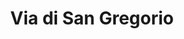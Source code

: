 --- 
layout: entry
title: Via di San Gregorio
location: Rome, Italy
date_taken: February 2014
camera: Leica M9
lens: Leitz Summilux 35mm f/1.4
image: GRS-20140221-085642
excerpt:
category: notebook
tags: [bw, priest, nun, love, expression, suitcase, man, woman, 50 to 70 years, morning, cypress, bars, fence, conversation]
---